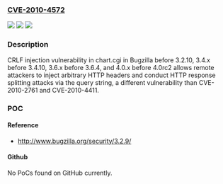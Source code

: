 ### [CVE-2010-4572](https://cve.mitre.org/cgi-bin/cvename.cgi?name=CVE-2010-4572)
![](https://img.shields.io/static/v1?label=Product&message=n%2Fa&color=blue)
![](https://img.shields.io/static/v1?label=Version&message=n%2Fa&color=blue)
![](https://img.shields.io/static/v1?label=Vulnerability&message=n%2Fa&color=brighgreen)

### Description

CRLF injection vulnerability in chart.cgi in Bugzilla before 3.2.10, 3.4.x before 3.4.10, 3.6.x before 3.6.4, and 4.0.x before 4.0rc2 allows remote attackers to inject arbitrary HTTP headers and conduct HTTP response splitting attacks via the query string, a different vulnerability than CVE-2010-2761 and CVE-2010-4411.

### POC

#### Reference
- http://www.bugzilla.org/security/3.2.9/

#### Github
No PoCs found on GitHub currently.


